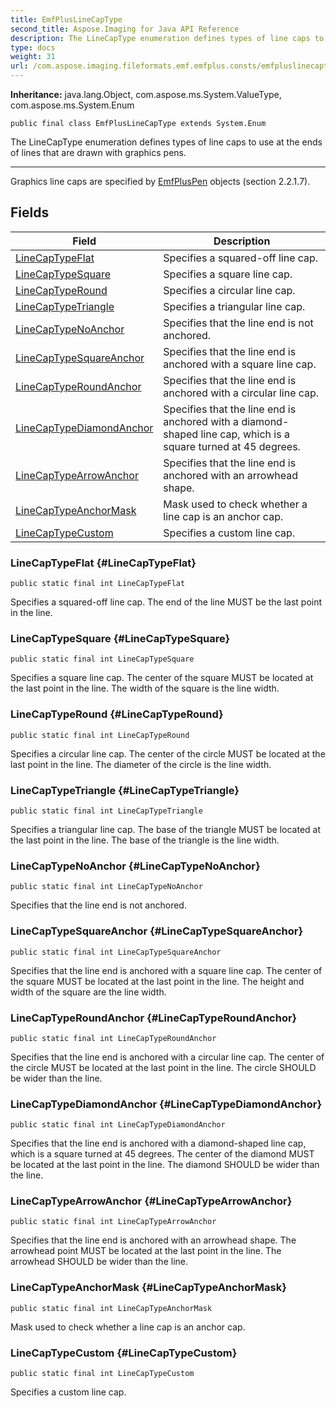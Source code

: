 ```yaml
---
title: EmfPlusLineCapType
second_title: Aspose.Imaging for Java API Reference
description: The LineCapType enumeration defines types of line caps to use at the ends of lines that are drawn with graphics pens.
type: docs
weight: 31
url: /com.aspose.imaging.fileformats.emf.emfplus.consts/emfpluslinecaptype/
---
```

**Inheritance:**
java.lang.Object, com.aspose.ms.System.ValueType, com.aspose.ms.System.Enum
```
public final class EmfPlusLineCapType extends System.Enum
```

The LineCapType enumeration defines types of line caps to use at the ends of lines that are drawn with graphics pens.

--------------------

Graphics line caps are specified by [EmfPlusPen](../../com.aspose.imaging.fileformats.emf.emfplus.objects/emfpluspen) objects (section 2.2.1.7).
## Fields

| Field | Description |
| --- | --- |
| [LineCapTypeFlat](#LineCapTypeFlat) | Specifies a squared-off line cap. |
| [LineCapTypeSquare](#LineCapTypeSquare) | Specifies a square line cap. |
| [LineCapTypeRound](#LineCapTypeRound) | Specifies a circular line cap. |
| [LineCapTypeTriangle](#LineCapTypeTriangle) | Specifies a triangular line cap. |
| [LineCapTypeNoAnchor](#LineCapTypeNoAnchor) | Specifies that the line end is not anchored. |
| [LineCapTypeSquareAnchor](#LineCapTypeSquareAnchor) | Specifies that the line end is anchored with a square line cap. |
| [LineCapTypeRoundAnchor](#LineCapTypeRoundAnchor) | Specifies that the line end is anchored with a circular line cap. |
| [LineCapTypeDiamondAnchor](#LineCapTypeDiamondAnchor) | Specifies that the line end is anchored with a diamond-shaped line cap, which is a square turned at 45 degrees. |
| [LineCapTypeArrowAnchor](#LineCapTypeArrowAnchor) | Specifies that the line end is anchored with an arrowhead shape. |
| [LineCapTypeAnchorMask](#LineCapTypeAnchorMask) | Mask used to check whether a line cap is an anchor cap. |
| [LineCapTypeCustom](#LineCapTypeCustom) | Specifies a custom line cap. |
### LineCapTypeFlat {#LineCapTypeFlat}
```
public static final int LineCapTypeFlat
```


Specifies a squared-off line cap. The end of the line MUST be the last point in the line.

### LineCapTypeSquare {#LineCapTypeSquare}
```
public static final int LineCapTypeSquare
```


Specifies a square line cap. The center of the square MUST be located at the last point in the line. The width of the square is the line width.

### LineCapTypeRound {#LineCapTypeRound}
```
public static final int LineCapTypeRound
```


Specifies a circular line cap. The center of the circle MUST be located at the last point in the line. The diameter of the circle is the line width.

### LineCapTypeTriangle {#LineCapTypeTriangle}
```
public static final int LineCapTypeTriangle
```


Specifies a triangular line cap. The base of the triangle MUST be located at the last point in the line. The base of the triangle is the line width.

### LineCapTypeNoAnchor {#LineCapTypeNoAnchor}
```
public static final int LineCapTypeNoAnchor
```


Specifies that the line end is not anchored.

### LineCapTypeSquareAnchor {#LineCapTypeSquareAnchor}
```
public static final int LineCapTypeSquareAnchor
```


Specifies that the line end is anchored with a square line cap. The center of the square MUST be located at the last point in the line. The height and width of the square are the line width.

### LineCapTypeRoundAnchor {#LineCapTypeRoundAnchor}
```
public static final int LineCapTypeRoundAnchor
```


Specifies that the line end is anchored with a circular line cap. The center of the circle MUST be located at the last point in the line. The circle SHOULD be wider than the line.

### LineCapTypeDiamondAnchor {#LineCapTypeDiamondAnchor}
```
public static final int LineCapTypeDiamondAnchor
```


Specifies that the line end is anchored with a diamond-shaped line cap, which is a square turned at 45 degrees. The center of the diamond MUST be located at the last point in the line. The diamond SHOULD be wider than the line.

### LineCapTypeArrowAnchor {#LineCapTypeArrowAnchor}
```
public static final int LineCapTypeArrowAnchor
```


Specifies that the line end is anchored with an arrowhead shape. The arrowhead point MUST be located at the last point in the line. The arrowhead SHOULD be wider than the line.

### LineCapTypeAnchorMask {#LineCapTypeAnchorMask}
```
public static final int LineCapTypeAnchorMask
```


Mask used to check whether a line cap is an anchor cap.

### LineCapTypeCustom {#LineCapTypeCustom}
```
public static final int LineCapTypeCustom
```


Specifies a custom line cap.

